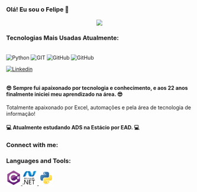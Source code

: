 ### Olá! Eu sou o Felipe 👋

<div align="center">
  <a href="https://github.com/devfelipeeduardo">
    <img width="430" style="vertical-align: middle;" src="https://github-readme-stats.vercel.app/api/top-langs/?username=devfelipeeduardo&layout=compact&bg_color=141424&title_color=22A7F0&text_color=8ef5fa&icon_color=2596be" />
  </a>
</div>

### Tecnologias Mais Usadas Atualmente:
<div style="display: inline-block"> <br/>

 <img align="center" alt="Python" src="https://img.shields.io/badge/Python-14354C?style=for-the-badge&logo=python&logoColor=white" />
 <img align="center" alt="GIT" src="https://img.shields.io/badge/GIT-E44C30?style=for-the-badge&logo=git&logoColor=white" />
 <img align="center" alt="GitHub" src="https://img.shields.io/badge/Microsoft_Excel-217346?style=for-the-badge&logo=microsoft-excel&logoColor=white](https://github.com/devfelipeeduardo" />
 <img align="center" alt="GitHub" src="https://img.shields.io/badge/.NET-5C2D91?style=for-the-badge&logo=.net&logoColor=white](https://github.com/devfelipeeduardo" />
 
[![Linkedin](https://img.shields.io/badge/LinkedIn-0077B5?style=for-the-badge&logo=linkedin&logoColor=white)](https://www.linkedin.com/in/felipefreitasof/)

</div>

<br/>

#### 😎 Sempre fui apaixonado por tecnologia e conhecimento, e aos 22 anos finalmente iniciei meu aprendizado na área. 😎

Totalmente apaixonado por Excel, automações e pela área de tecnologia de informação!
<br/>

#### 💻 Atualmente estudando ADS na Estácio por EAD. 💻

<h3 align="left">Connect with me:</h3>
<p align="left">
</p>

<h3 align="left">Languages and Tools:</h3>
<p align="left"> <a href="https://www.w3schools.com/cs/" target="_blank" rel="noreferrer"> <img src="https://raw.githubusercontent.com/devicons/devicon/master/icons/csharp/csharp-original.svg" alt="csharp" width="40" height="40"/> </a> <a href="https://dotnet.microsoft.com/" target="_blank" rel="noreferrer"> <img src="https://raw.githubusercontent.com/devicons/devicon/master/icons/dot-net/dot-net-original-wordmark.svg" alt="dotnet" width="40" height="40"/> </a> <a href="https://www.python.org" target="_blank" rel="noreferrer"> <img src="https://raw.githubusercontent.com/devicons/devicon/master/icons/python/python-original.svg" alt="python" width="40" height="40"/> </a> </p>
